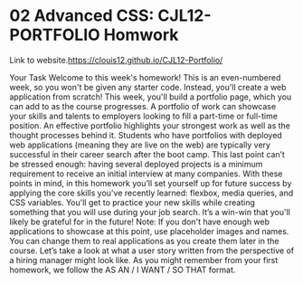 # 02 Advanced CSS: CJL12-PORTFOLIO Homwork


Link to website.https://clouis12.github.io/CJL12-Portfolio/

Your Task
Welcome to this week's homework! This is an even-numbered week, so you won't be given any starter code. Instead, you'll create a web application from scratch! This week, you'll build a portfolio page, which you can add to as the course progresses.
A portfolio of work can showcase your skills and talents to employers looking to fill a part-time or full-time position. An effective portfolio highlights your strongest work as well as the thought processes behind it. Students who have portfolios with deployed web applications (meaning they are live on the web) are typically very successful in their career search after the boot camp. This last point can’t be stressed enough: having several deployed projects is a minimum requirement to receive an initial interview at many companies.
With these points in mind, in this homework you’ll set yourself up for future success by applying the core skills you've recently learned: flexbox, media queries, and CSS variables. You'll get to practice your new skills while creating something that you will use during your job search. It’s a win-win that you'll likely be grateful for in the future!
Note: If you don't have enough web applications to showcase at this point, use placeholder images and names. You can change them to real applications as you create them later in the course.
Let’s take a look at what a user story written from the perspective of a hiring manager might look like. As you might remember from your first homework, we follow the AS AN / I WANT / SO THAT format.






